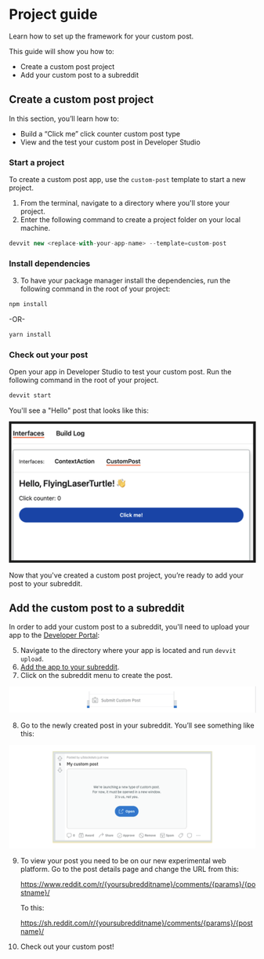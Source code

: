# Project guide

Learn how to set up the framework for your custom post.

This guide will show you how to:

- Create a custom post project
- Add your custom post to a subreddit

## Create a custom post project

In this section, you’ll learn how to:

- Build a “Click me” click counter custom post type
- View and the test your custom post in Developer Studio

### Start a project​

To create a custom post app, use the `custom-post` template to start a new project.

1. From the terminal, navigate to a directory where you'll store your project.
2. Enter the following command to create a project folder on your local machine.

```ts
devvit new <replace-with-your-app-name> --template=custom-post
```

### Install dependencies​

3. To have your package manager install the dependencies, run the following command in the root of your project:

```ts
npm install
```

-OR-

```ts
yarn install
```

### Check out your post

Open your app in Developer Studio to test your custom post. Run the following command in the root of your project.

```ts
devvit start
```

You'll see a "Hello" post that looks like this:

![hello_blocks](./assets/hello_blocks_v2.png)

Now that you've created a custom post project, you’re ready to add your post to your subreddit.

## Add the custom post to a subreddit​

In order to add your custom post to a subreddit, you'll need to upload your app to the [Developer Portal](https://developers.reddit.com):

5. Navigate to the directory where your app is located and run `devvit upload`.
6. [Add the app to your subreddit](https://developers.reddit.com/docs/app_upload#add-your-app-to-a-subreddit).
7. Click on the subreddit menu to create the post.

![Menu](./assets/custom_post_menu_item.png)

8. Go to the newly created post in your subreddit. You’ll see something like this:

![New Window](./assets/custom_post_new_window.png)

9. To view your post you need to be on our new experimental web platform. Go to the post details page and change the URL from this:

   https://www.reddit.com/r/{yoursubredditname}/comments/{params}/{postname}/

   To this:

   https://sh.reddit.com/r/{yoursubredditname}/comments/{params}/{postname}/

10. Check out your custom post!
